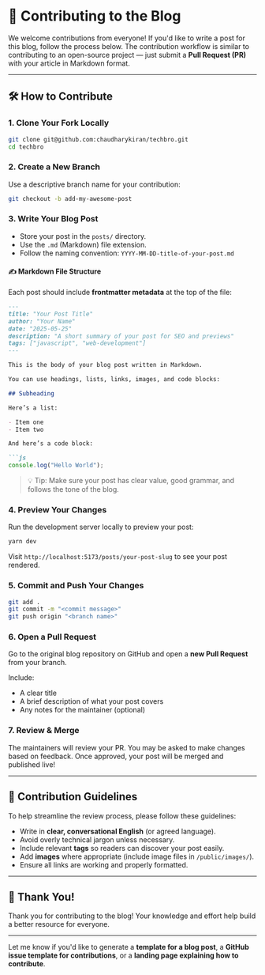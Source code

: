# 📝 Contributing to the Blog

We welcome contributions from everyone! If you'd like to write a post for this blog, follow the process below. The contribution workflow is similar to contributing to an open-source project — just submit a **Pull Request (PR)** with your article in Markdown format.

---

## 🛠️ How to Contribute

### 1. **Clone Your Fork Locally**
```bash
git clone git@github.com:chaudharykiran/techbro.git
cd techbro
```

### 2. **Create a New Branch**
Use a descriptive branch name for your contribution:
```bash
git checkout -b add-my-awesome-post
```

### 3. **Write Your Blog Post**
- Store your post in the `posts/` directory.
- Use the `.md` (Markdown) file extension.
- Follow the naming convention: `YYYY-MM-DD-title-of-your-post.md`

#### ✍️ Markdown File Structure

Each post should include **frontmatter metadata** at the top of the file:

```markdown
---
title: "Your Post Title"
author: "Your Name"
date: "2025-05-25"
description: "A short summary of your post for SEO and previews"
tags: ["javascript", "web-development"]
---

This is the body of your blog post written in Markdown.

You can use headings, lists, links, images, and code blocks:

## Subheading

Here’s a list:

- Item one
- Item two

And here’s a code block:

```js
console.log("Hello World");
```

> 💡 Tip: Make sure your post has clear value, good grammar, and follows the tone of the blog.

### 4. **Preview Your Changes**
Run the development server locally to preview your post:

```bash
yarn dev
```

Visit `http://localhost:5173/posts/your-post-slug` to see your post rendered.

### 5. **Commit and Push Your Changes**
```bash
git add .
git commit -m "<commit message>"
git push origin "<branch name>"
```

### 6. **Open a Pull Request**
Go to the original blog repository on GitHub and open a **new Pull Request** from your branch.

Include:
- A clear title
- A brief description of what your post covers
- Any notes for the maintainer (optional)

### 7. **Review & Merge**
The maintainers will review your PR. You may be asked to make changes based on feedback. Once approved, your post will be merged and published live!

---

## 🧪 Contribution Guidelines

To help streamline the review process, please follow these guidelines:

- Write in **clear, conversational English** (or agreed language).
- Avoid overly technical jargon unless necessary.
- Include relevant **tags** so readers can discover your post easily.
- Add **images** where appropriate (include image files in `/public/images/`).
- Ensure all links are working and properly formatted.

---

## 🙌 Thank You!

Thank you for contributing to the blog! Your knowledge and effort help build a better resource for everyone.

---

Let me know if you'd like to generate a **template for a blog post**, a **GitHub issue template for contributions**, or a **landing page explaining how to contribute**.